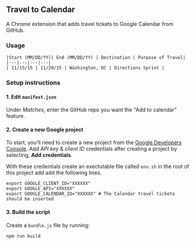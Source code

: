 Travel to Calendar
---

A Chrome extension that adds travel tickets to Google Calendar from GitHub.

### Usage

    |Start (MM/DD/YY)| End (MM/DD/YY) | Destination | Purpose of Travel|
    |---|---|---|---|
    | 11/15/15 | 11/20/15 | Washington, DC | Directions Sprint |


### Setup instructions

#### 1. Edit `manifest.json`

Under _Matches_, enter the GitHub repo you want the "Add to calendar" feature.

#### 2. Create a new Google project

To start, you'll need to create a new project from the [Google Developers Console](https://console.developers.google.com/project/). Add _API key_ & _client ID_ credentials after creating a project by selecting, __Add credentials__.

With these credentials create an exectutable file called `env.sh` in the root 
of this project add add the following lines.

    export GOOGLE_CLIENT_ID="XXXXXX"
    export GOOGLE_API="XXXXXX"
    export GOOGLE_CALENDAR_ID="XXXXXX" # The Calendar travel tickets should be inserted

#### 3. Build the script

Create a `bundle.js` file by running:

    npm run build
